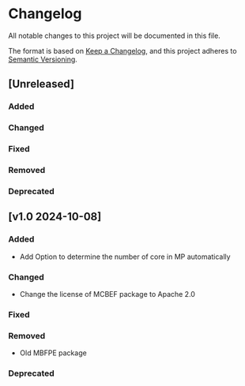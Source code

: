 # Changelog

All notable changes to this project will be documented in this file.

The format is based on [Keep a Changelog](https://keepachangelog.com/en/1.0.0/),
and this project adheres to [Semantic Versioning](https://semver.org/spec/v2.0.0.html).

## [Unreleased]

### Added

### Changed

### Fixed

### Removed

### Deprecated

## [v1.0 2024-10-08]

### Added
- Add Option to determine the number of core in MP automatically

### Changed
- Change the license of MCBEF package to Apache 2.0

### Fixed

### Removed
- Old MBFPE package

### Deprecated
